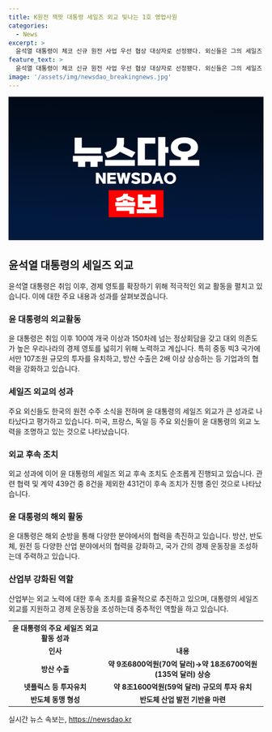 ```yaml
---
title: K원전 잭팟 대통령 세일즈 외교 빛나는 1호 영업사원
categories:
  - News
excerpt: >
  윤석열 대통령이 체코 신규 원전 사업 우선 협상 대상자로 선정됐다. 외신들은 그의 세일즈 외교를 크게 조명했으며, 중동 빅3에서 107조원 투자를 유치했다고 보도했다. 윤 대통령은 취임 이후 세계 각국과의 세일즈 외교에 주력하며 경제 영토를 확장하고 있다. 439건의 수출 계약 체결과 공동 기술개발 등 후속 조치가 진행 중이며, 민간 양해각서·계약 447건 중 8건을 제외한 439건은 순조로운 진행 중이다.
feature_text: >
  윤석열 대통령이 체코 신규 원전 사업 우선 협상 대상자로 선정됐다. 외신들은 그의 세일즈 외교를 크게 조명했으며, 중동 빅3에서 107조원 투자를 유치했다고 보도했다. 윤 대통령은 취임 이후 세계 각국과의 세일즈 외교에 주력하며 경제 영토를 확장하고 있다. 439건의 수출 계약 체결과 공동 기술개발 등 후속 조치가 진행 중이며, 민간 양해각서·계약 447건 중 8건을 제외한 439건은 순조로운 진행 중이다.
image: '/assets/img/newsdao_breakingnews.jpg'
---
```


<p><img src="/assets/img/newsdao_breakingnews.jpg" alt="bookingtag 속보" /></p>

<h2 data-ke-size="size26">윤석열 대통령의 세일즈 외교</h2>

<p data-ke-size="size16">윤석열 대통령은 취임 이후, 경제 영토를 확장하기 위해 적극적인 외교 활동을 펼치고 있습니다. 이에 대한 주요 내용과 성과를 살펴보겠습니다.</p>

<h3>윤 대통령의 외교활동</h3>

<p data-ke-size="size16">윤 대통령은 취임 이후 100여 개국 이상과 150차례 넘는 정상회담을 갖고 대외 의존도가 높은 우리나라의 경제 영토를 넓히기 위해 노력하고 계십니다. 특히 중동 빅3 국가에서만 107조원 규모의 투자를 유치하고, 방산 수출은 2배 이상 상승하는 등 기업과의 협력을 강화하고 있습니다.</p>

<h3>세일즈 외교의 성과</h3>

<p data-ke-size="size16">주요 외신들도 한국의 원전 수주 소식을 전하며 윤 대통령의 세일즈 외교가 큰 성과로 나타났다고 평가하고 있습니다. 미국, 프랑스, 독일 등 주요 외신들이 윤 대통령의 외교 노력을 조명하고 있는 것으로 나타났습니다.</p>

<h3>외교 후속 조치</h3>

<p data-ke-size="size16">외교 성과에 이어 윤 대통령의 세일즈 외교 후속 조치도 순조롭게 진행되고 있습니다. 관련 협력 및 계약 439건 중 8건을 제외한 431건이 후속 조치가 진행 중인 것으로 나타났습니다.</p>

<h3>윤 대통령의 해외 활동</h3>

<p data-ke-size="size16">윤 대통령은 해외 순방을 통해 다양한 분야에서의 협력을 촉진하고 있습니다. 방산, 반도체, 원전 등 다양한 산업 분야에서의 협력을 강화하고, 국가 간의 경제 운동장을 조성하는데 주력하고 있습니다.</p>

<h3>산업부 강화된 역할</h3>

<p data-ke-size="size16">산업부는 외교 노력에 대한 후속 조치를 효율적으로 추진하고 있으며, 대통령의 세일즈 외교를 지원하고 경제 운동장을 조성하는데 중추적인 역할을 하고 있습니다.</p>

<table>
    <tr>
        <th>윤 대통령의 주요 세일즈 외교 활동 성과</th>
    </tr>
    <tr>
        <td style="text-align: center; height: 17px;"><b>인사</b></td>
        <td style="text-align: center; height: 17px;"><b>내용</b></td>
    </tr>
    <tr>
        <td style="text-align: center; height: 17px;"><b>방산 수출</b></td>
        <td style="text-align: center; height: 17px;"><b>약 9조6800억원(70억 달러)→약 18조6700억원(135억 달러) 상승</b></td>
    </tr>
    <tr>
        <td style="text-align: center; height: 17px;"><b>넷플릭스 등 투자유치</b></td>
        <td style="text-align: center; height: 17px;"><b>약 8조1600억원(59억 달러) 규모의 투자 유치</b></td>
    </tr>
    <tr>
        <td style="text-align: center; height: 17px;"><b>반도체 동맹 형성</b></td>
        <td style="text-align: center; height: 17px;"><b>반도체 산업 발전 기반을 마련</b></td>
    </tr>
</table>

<p data-ke-size="size16"></p>
실시간 뉴스 속보는, <a href="https://newsdao.kr" rel="dofollow">https://newsdao.kr</a>


